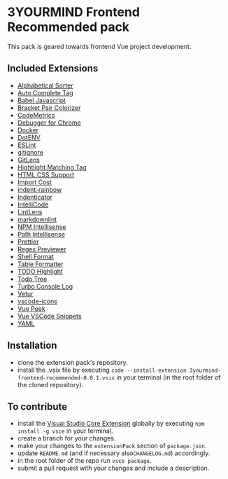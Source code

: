 # 3YOURMIND Frontend Recommended pack

This pack is geared towards frontend Vue project development.

## Included Extensions

- [Alphabetical Sorter](https://marketplace.visualstudio.com/items?itemName=ue.alphabetical-sorter)
- [Auto Complete Tag](https://marketplace.visualstudio.com/items?itemName=formulahendry.auto-complete-tag)
- [Babel Javascript](https://marketplace.visualstudio.com/items?itemName=mgmcdermott.vscode-language-babel)
- [Bracket Pair Colorizer](https://marketplace.visualstudio.com/items?itemName=CoenraadS.bracket-pair-colorizer)
- [CodeMetrics](https://marketplace.visualstudio.com/items?itemName=kisstkondoros.vscode-codemetrics)
- [Debugger for Chrome](https://marketplace.visualstudio.com/items?itemName=msjsdiag.debugger-for-chrome)
- [Docker](https://marketplace.visualstudio.com/items?itemName=PeterJausovec.vscode-docker)
- [DotENV](https://marketplace.visualstudio.com/items?itemName=mikestead.dotenv)
- [ESLint](https://marketplace.visualstudio.com/items?itemName=dbaeumer.vscode-eslint)
- [gitignore](https://marketplace.visualstudio.com/items?itemName=codezombiech.gitignore)
- [GitLens](https://marketplace.visualstudio.com/items?itemName=eamodio.gitlens)
- [Hightlight Matching Tag](https://marketplace.visualstudio.com/items?itemName=vincaslt.highlight-matching-tag)
- [HTML CSS Support](https://marketplace.visualstudio.com/items?itemName=ecmel.vscode-html-css)
- [Import Cost](https://marketplace.visualstudio.com/items?itemName=wix.vscode-import-cost)
- [indent-rainbow](https://marketplace.visualstudio.com/items?itemName=oderwat.indent-rainbow)
- [Indenticator](https://marketplace.visualstudio.com/items?itemName=SirTori.indenticator)
- [IntelliCode](https://marketplace.visualstudio.com/items?itemName=VisualStudioExptTeam.vscodeintellicode)
- [LintLens](https://marketplace.visualstudio.com/items?itemName=ghmcadams.lintlens)
- [markdownlint](https://marketplace.visualstudio.com/items?itemName=DavidAnson.vscode-markdownlint)
- [NPM Intellisense](https://marketplace.visualstudio.com/items?itemName=christian-kohler.npm-intellisense)
- [Path Intellisense](https://marketplace.visualstudio.com/items?itemName=christian-kohler.path-intellisense)
- [Prettier](https://marketplace.visualstudio.com/items?itemName=esbenp.prettier-vscode)
- [Regex Previewer](https://marketplace.visualstudio.com/items?itemName=chrmarti.regex)
- [Shell Format](https://marketplace.visualstudio.com/search?term=shell%20format&target=VSCode&category=All%20categories&sortBy=Relevance)
- [Table Formatter](https://marketplace.visualstudio.com/items?itemName=shuworks.vscode-table-formatter)
- [TODO Highlight](https://marketplace.visualstudio.com/items?itemName=wayou.vscode-todo-highlight)
- [Todo Tree](https://marketplace.visualstudio.com/items?itemName=Gruntfuggly.todo-tree)
- [Turbo Console Log](https://marketplace.visualstudio.com/items?itemName=ChakrounAnas.turbo-console-log)
- [Vetur](https://marketplace.visualstudio.com/items?itemName=octref.vetur)
- [vscode-icons](https://marketplace.visualstudio.com/items?itemName=vscode-icons-team.vscode-icons)
- [Vue Peek](https://marketplace.visualstudio.com/items?itemName=dariofuzinato.vue-peek)
- [Vue VSCode Snippets](https://marketplace.visualstudio.com/items?itemName=sdras.vue-vscode-snippets)
- [YAML](https://marketplace.visualstudio.com/items?itemName=redhat.vscode-yaml)

## Installation

- clone the extension pack's repository.
- install the .vsix file by executing ```code --install-extension 3yourmind-frontend-recommended-0.0.1.vsix``` in your terminal (in the root folder of the cloned repository).

## To contribute

- install the [Visual Studio Core Extension](https://code.visualstudio.com/api/working-with-extensions/publishing-extension) globally by executing ```npm install -g vsce``` in your terminal.
- create a branch for your changes.
- make your changes to the `extensionPack` section of `package.json`.
- update `README.md` (and if necessary also`CHANGELOG.md`) accordingly.
- in the root folder of the repo run ```vsce package```.  
- submit a pull request with your changes and include a description.
